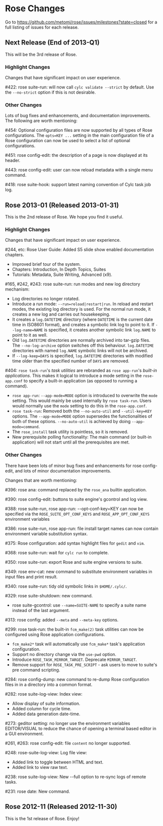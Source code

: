 # Rose Changes

Go to https://github.com/metomi/rose/issues/milestones?state=closed
for a full listing of issues for each release.

## Next Release (End of 2013-Q1)

This will be the 3rd release of Rose.

### Highlight Changes

Changes that have significant impact on user experience.

\#422: rose suite-run: will now call `cylc validate --strict` by default.
Use the `--no-strict` option if this is not desirable.

### Other Changes

Lots of bug fixes and enhancements, and documentation improvements.
The following are worth mentioning:

\#454: Optional configuration files are now supported by all types of Rose
configurations. The `opts=KEY ...` setting in the main configuration file of a
Rose configuration can now be used to select a list of optional configurations.

\#451: rose config-edit: the description of a page is now displayed at its header.

\#443: rose config-edit: user can now reload metadata with a single menu command.

\#418: rose suite-hook: support latest naming convention of Cylc task job log.

## Rose 2013-01 (Released 2013-01-31)

This is the 2nd release of Rose. We hope you find it useful.

### Highlight Changes

Changes that have significant impact on user experience.

\#244, etc: Rose User Guide: Added S5 slide show enabled documentation chapters.
* Improved brief tour of the system.
* Chapters: Introduction, In Depth Topics, Suites
* Tutorials: Metadata, Suite Writing, Advanced (x9).

\#165, #242, #243: rose suite-run: run modes and new log directory mechanism:
* Log directories no longer rotated.
* Introduce a run mode: `--run=reload|restart|run`.
  In reload and restart modes, the existing log directory is used.
  For the normal run mode, it creates a new log and carries out housekeeping.
* It creates a `log.DATETIME` directory (where `DATETIME` is the current date
  time in ISO8601 format), and creates a symbolic link log to point to it. If
  `--log-name=NAME` is specified, it creates another symbolic link `log.NAME`
  to point to it as well.
* Old `log.DATETIME` directories are normally archived into tar-gzip files. The
  `--no-log-archive` option switches off this behaviour. `log.DATETIME`
  directories with named `log.NAME` symbolic links will not be archived.
* If `--log-keep=DAYS` is specified, `log.DATETIME` directories with modified
  time older than the specified number of `DAYS` are removed.

\#404: `rose task-run`'s *task utilities* are rebranded as `rose app-run`'s
*built-in applications*. This makes it logical to introduce a mode setting in
the `rose-app.conf` to specify a built-in application
(as opposed to running a command).
* `rose app-run`: `--app-mode=MODE` option is introduced to overwrite the `mode`
  setting. This would mainly be used internally by `rose task-run`.
  Users would normally use the `mode` setting to do this in the `rose-app.conf`.
* `rose task-run`: Removed both the `--no-auto-util` and `--util-key=KEY` options.
  The `--app-mode=MODE` option supersedes the functionalities of both of these
  options. `--no-auto-util` is achieved by doing `--app-mode=command`.
* The `rose_install` task utility is pointless, so it is removed.
* New prerequisite polling functionality: The main command (or built-in
  application) will not start until all the prerequisites are met.

### Other Changes

There have been lots of minor bug fixes and enhancements for rose config-edit,
and lots of minor documentation improvements.

Changes that are worth mentioning:

\#396: rose ana: command replaced by the `rose_ana` builtin application.

\#390: rose config-edit: buttons to suite engine's gcontrol and log view.

\#388: rose suite-run, rose app-run:
--opt-conf-key=KEY can now be specified via the `ROSE_SUITE_OPT_CONF_KEYS` and `ROSE_APP_OPT_CONF_KEYS`
environment variables

\#386: rose suite-run, rose app-run:
file install target names can now contain environment variable substitution syntax.

\#375: Rose configuration: add syntax highlight files for `gedit` and `vim`.

\#368: rose suite-run: wait for `cylc run` to complete.

\#350: rose suite-run: export Rose and suite engine versions to suite.

\#349: rose env-cat: new command to substitute environment variables in input files and print result.

\#340: rose suite-run: tidy old symbolic links in `$HOME/.cylc/`.

\#329: rose suite-shutdown: new command.
* rose suite-gcontrol: use `--name=SUITE-NAME` to specify a suite name instead of the last argument.

\#313: rose config: added `--meta` and `--meta-key` options.

\#299: rose task-run: the built-in `fcm_make(2)` task utilities can
now be configured using Rose application configurations.
* `fcm_make2*` task will automatically use `fcm_make*` task's application configuration.
* Support no directory change via the `use-pwd` option.
* Introduce `ROSE_TASK_MIRROR_TARGET`. Deprecate `MIRROR_TARGET`.
* Remove support for `ROSE_TASK_PRE_SCRIPT` - ask users to move to suite's pre command scripting.

\#284: rose config-dump: new command to re-dump Rose configuration files in
in a directory into a common format.

\#282: rose suite-log-view: Index view:
* Allow display of suite information.
* Added column for cycle time.
* Added data generation date-time.

\#273: geditor setting: no longer use the environment variables EDITOR/VISUAL
to reduce the chance of opening a terminal based editor in a GUI environment.

\#261, #263: rose config-edit: file `content` no longer supported.

\#248: rose-suite-log-view: Log file view:
* Added link to toggle between HTML and text.
* Added link to view raw text.

\#238: rose suite-log-view: New --full option to re-sync logs of remote tasks.

\#231: rose date: New command.

## Rose 2012-11 (Released 2012-11-30)

This is the 1st release of Rose. Enjoy!
